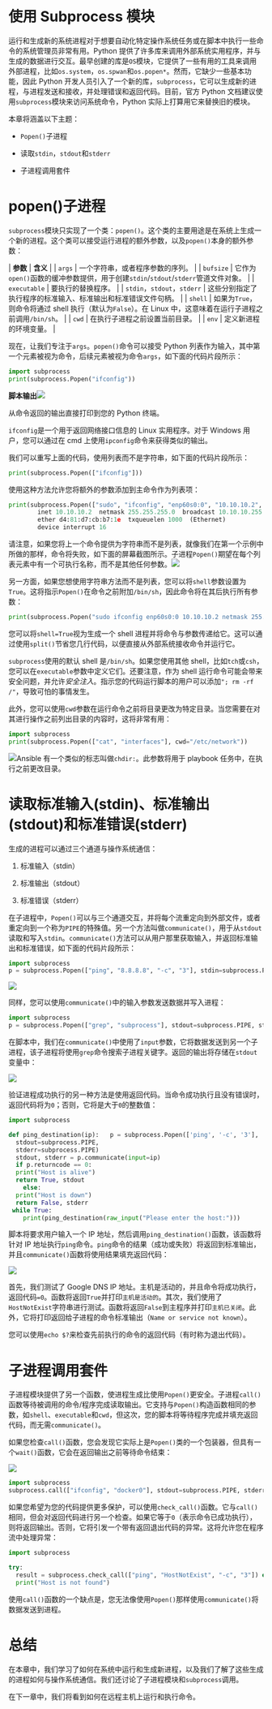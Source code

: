 # 使用 Subprocess 模块

运行和生成新的系统进程对于想要自动化特定操作系统任务或在脚本中执行一些命令的系统管理员非常有用。Python 提供了许多库来调用外部系统实用程序，并与生成的数据进行交互。最早创建的库是`OS`模块，它提供了一些有用的工具来调用外部进程，比如`os.system`，`os.spwan`和`os.popen*`。然而，它缺少一些基本功能，因此 Python 开发人员引入了一个新的库，`subprocess`，它可以生成新的进程，与进程发送和接收，并处理错误和返回代码。目前，官方 Python 文档建议使用`subprocess`模块来访问系统命令，Python 实际上打算用它来替换旧的模块。

本章将涵盖以下主题：

+   `Popen()`子进程

+   读取`stdin`，`stdout`和`stderr`

+   子进程调用套件

# popen()子进程

`subprocess`模块只实现了一个类：`popen()`。这个类的主要用途是在系统上生成一个新的进程。这个类可以接受运行进程的额外参数，以及`popen()`本身的额外参数：

| **参数** | **含义** |
| `args` | 一个字符串，或者程序参数的序列。 |
| `bufsize` | 它作为`open()`函数的缓冲参数提供，用于创建`stdin`/`stdout`/`stderr`管道文件对象。 |
| `executable` | 要执行的替换程序。 |
| `stdin`，`stdout`，`stderr` | 这些分别指定了执行程序的标准输入、标准输出和标准错误文件句柄。 |
| `shell` | 如果为`True`，则命令将通过 shell 执行（默认为`False`）。在 Linux 中，这意味着在运行子进程之前调用`/bin/sh`。 |
| `cwd` | 在执行子进程之前设置当前目录。 |
| `env` | 定义新进程的环境变量。 |

现在，让我们专注于`args`。`popen()`命令可以接受 Python 列表作为输入，其中第一个元素被视为命令，后续元素被视为命令`args`，如下面的代码片段所示：

```py
import subprocess
print(subprocess.Popen("ifconfig"))
```

**脚本输出**![](img/00147.jpeg)

从命令返回的输出直接打印到您的 Python 终端。

`ifconfig`是一个用于返回网络接口信息的 Linux 实用程序。对于 Windows 用户，您可以通过在 cmd 上使用`ipconfig`命令来获得类似的输出。

我们可以重写上面的代码，使用列表而不是字符串，如下面的代码片段所示：

```py
print(subprocess.Popen(["ifconfig"]))
```

使用这种方法允许您将额外的参数添加到主命令作为列表项：

```py
print(subprocess.Popen(["sudo", "ifconfig", "enp60s0:0", "10.10.10.2", "netmask", "255.255.255.0", "up"])) enp60s0:0: flags=4099<UP,BROADCAST,MULTICAST>  mtu 1500
        inet 10.10.10.2  netmask 255.255.255.0  broadcast 10.10.10.255
        ether d4:81:d7:cb:b7:1e  txqueuelen 1000  (Ethernet)
        device interrupt 16  
```

请注意，如果您将上一个命令提供为字符串而不是列表，就像我们在第一个示例中所做的那样，命令将失败，如下面的屏幕截图所示。子进程`Popen()`期望在每个列表元素中有一个可执行名称，而不是其他任何参数。![](img/00148.jpeg)

另一方面，如果您想使用字符串方法而不是列表，您可以将`shell`参数设置为`True`。这将指示`Popen()`在命令之前附加`/bin/sh`，因此命令将在其后执行所有参数：

```py
print(subprocess.Popen("sudo ifconfig enp60s0:0 10.10.10.2 netmask 255.255.255.0 up", shell=True)) 
```

您可以将`shell=True`视为生成一个 shell 进程并将命令与参数传递给它。这可以通过使用`split()`节省您几行代码，以便直接从外部系统接收命令并运行它。

`subprocess`使用的默认 shell 是`/bin/sh`。如果您使用其他 shell，比如`tch`或`csh`，您可以在`executable`参数中定义它们。还要注意，作为 shell 运行命令可能会带来安全问题，并允许*安全注入*。指示您的代码运行脚本的用户可以添加`"; rm -rf /"`，导致可怕的事情发生。

此外，您可以使用`cwd`参数在运行命令之前将目录更改为特定目录。当您需要在对其进行操作之前列出目录的内容时，这将非常有用：

```py
import subprocess
print(subprocess.Popen(["cat", "interfaces"], cwd="/etc/network"))  
```

![](img/00149.jpeg)Ansible 有一个类似的标志叫做`chdir:`。此参数将用于 playbook 任务中，在执行之前更改目录。

# 读取标准输入(stdin)、标准输出(stdout)和标准错误(stderr)

生成的进程可以通过三个通道与操作系统通信：

1.  标准输入（stdin）

1.  标准输出（stdout）

1.  标准错误（stderr）

在子进程中，`Popen()`可以与三个通道交互，并将每个流重定向到外部文件，或者重定向到一个称为`PIPE`的特殊值。另一个方法叫做`communicate()`，用于从`stdout`读取和写入`stdin`。`communicate()`方法可以从用户那里获取输入，并返回标准输出和标准错误，如下面的代码片段所示：

```py
import subprocess
p = subprocess.Popen(["ping", "8.8.8.8", "-c", "3"], stdin=subprocess.PIPE, stdout=subprocess.PIPE) stdout, stderr = p.communicate() print("""==========The Standard Output is========== {}""".format(stdout))   print("""==========The Standard Error is========== {}""".format(stderr))
```

![](img/00150.jpeg)

同样，您可以使用`communicate()`中的输入参数发送数据并写入进程：

```py
import subprocess
p = subprocess.Popen(["grep", "subprocess"], stdout=subprocess.PIPE, stdin=subprocess.PIPE) stdout,stderr = p.communicate(input=b"welcome to subprocess module\nthis line is a new line and doesnot contain the require string")   print("""==========The Standard Output is========== {}""".format(stdout))   print("""==========The Standard Error is========== {}""".format(stderr))
```

在脚本中，我们在`communicate()`中使用了`input`参数，它将数据发送到另一个子进程，该子进程将使用`grep`命令搜索子进程关键字。返回的输出将存储在`stdout`变量中：

![](img/00151.jpeg)

验证进程成功执行的另一种方法是使用返回代码。当命令成功执行且没有错误时，返回代码将为`0`；否则，它将是大于`0`的整数值：

```py
import subprocess

def ping_destination(ip):   p = subprocess.Popen(['ping', '-c', '3'],
  stdout=subprocess.PIPE,
  stderr=subprocess.PIPE)
  stdout, stderr = p.communicate(input=ip)
  if p.returncode == 0:
  print("Host is alive")
  return True, stdout
    else:
  print("Host is down")
  return False, stderr
 while True:
    print(ping_destination(raw_input("Please enter the host:"))) 
```

脚本将要求用户输入一个 IP 地址，然后调用`ping_destination()`函数，该函数将针对 IP 地址执行`ping`命令。`ping`命令的结果（成功或失败）将返回到标准输出，并且`communicate()`函数将使用结果填充返回代码：

![](img/00152.jpeg)

首先，我们测试了 Google DNS IP 地址。主机是活动的，并且命令将成功执行，返回代码`=0`。函数将返回`True`并打印`主机是活动的`。其次，我们使用了`HostNotExist`字符串进行测试。函数将返回`False`到主程序并打印`主机已关闭`。此外，它将打印返回给子进程的命令标准输出（`Name or service not known`）。

您可以使用`echo $?`来检查先前执行的命令的返回代码（有时称为退出代码）。

# 子进程调用套件

子进程模块提供了另一个函数，使进程生成比使用`Popen()`更安全。子进程`call()`函数等待被调用的命令/程序完成读取输出。它支持与`Popen()`构造函数相同的参数，如`shell`、`executable`和`cwd`，但这次，您的脚本将等待程序完成并填充返回代码，而无需`communicate()`。

如果您检查`call()`函数，您会发现它实际上是`Popen()`类的一个包装器，但具有一个`wait()`函数，它会在返回输出之前等待命令结束：

![](img/00153.jpeg)

```py
import subprocess
subprocess.call(["ifconfig", "docker0"], stdout=subprocess.PIPE, stderr=None, shell=False) 
```

如果您希望为您的代码提供更多保护，可以使用`check_call()`函数。它与`call()`相同，但会对返回代码进行另一个检查。如果它等于`0`（表示命令已成功执行），则将返回输出。否则，它将引发一个带有返回退出代码的异常。这将允许您在程序流中处理异常：

```py
import subprocess

try:
  result = subprocess.check_call(["ping", "HostNotExist", "-c", "3"]) except subprocess.CalledProcessError:
  print("Host is not found") 
```

使用`call()`函数的一个缺点是，您无法像使用`Popen()`那样使用`communicate()`将数据发送到进程。

# 总结

在本章中，我们学习了如何在系统中运行和生成新进程，以及我们了解了这些生成的进程如何与操作系统通信。我们还讨论了子进程模块和`subprocess`调用。

在下一章中，我们将看到如何在远程主机上运行和执行命令。
